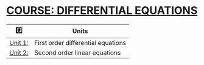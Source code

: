 # [COURSE: DIFFERENTIAL EQUATIONS](https://www.khanacademy.org/math/differential-equations)

| :hash: | Units |
|-|-|
| [Unit 1:](Unit_1) | First order differential equations |
| [Unit 2:](Unit_2) | Second order linear equations |
